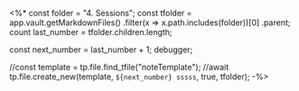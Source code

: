 <%*
const folder = "4. Sessions";
const tfolder = app.vault.getMarkdownFiles()
					.filter(x => x.path.includes(folder))[0]
					.parent;
count last_number = tfolder.children.length; 

const next_number = last_number + 1;
debugger;

//const template = tp.file.find_tfile("noteTemplate");
//await tp.file.create_new(template, `${next_number} sssss`, true, tfolder);
-%>
